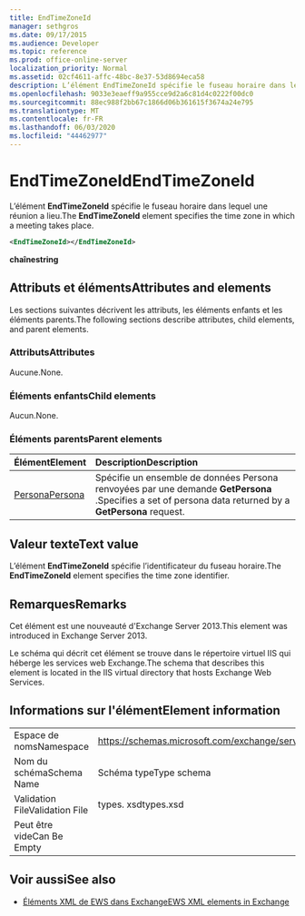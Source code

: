 ```yaml
---
title: EndTimeZoneId
manager: sethgros
ms.date: 09/17/2015
ms.audience: Developer
ms.topic: reference
ms.prod: office-online-server
localization_priority: Normal
ms.assetid: 02cf4611-affc-48bc-8e37-53d8694eca58
description: L’élément EndTimeZoneId spécifie le fuseau horaire dans lequel une réunion a lieu.
ms.openlocfilehash: 9033e3eaeff9a955cce9d2a6c81d4c0222f00dc0
ms.sourcegitcommit: 88ec988f2bb67c1866d06b361615f3674a24e795
ms.translationtype: MT
ms.contentlocale: fr-FR
ms.lasthandoff: 06/03/2020
ms.locfileid: "44462977"
---
```

# <a name="endtimezoneid"></a><span data-ttu-id="e946e-103">EndTimeZoneId</span><span class="sxs-lookup"><span data-stu-id="e946e-103">EndTimeZoneId</span></span>

<span data-ttu-id="e946e-104">L’élément **EndTimeZoneId** spécifie le fuseau horaire dans lequel une réunion a lieu.</span><span class="sxs-lookup"><span data-stu-id="e946e-104">The **EndTimeZoneId** element specifies the time zone in which a meeting takes place.</span></span> 
  
```XML
<EndTimeZoneId></EndTimeZoneId>
```

 <span data-ttu-id="e946e-105">**chaîne**</span><span class="sxs-lookup"><span data-stu-id="e946e-105">**string**</span></span>
## <a name="attributes-and-elements"></a><span data-ttu-id="e946e-106">Attributs et éléments</span><span class="sxs-lookup"><span data-stu-id="e946e-106">Attributes and elements</span></span>

<span data-ttu-id="e946e-107">Les sections suivantes décrivent les attributs, les éléments enfants et les éléments parents.</span><span class="sxs-lookup"><span data-stu-id="e946e-107">The following sections describe attributes, child elements, and parent elements.</span></span>
  
### <a name="attributes"></a><span data-ttu-id="e946e-108">Attributs</span><span class="sxs-lookup"><span data-stu-id="e946e-108">Attributes</span></span>

<span data-ttu-id="e946e-109">Aucune.</span><span class="sxs-lookup"><span data-stu-id="e946e-109">None.</span></span>
  
### <a name="child-elements"></a><span data-ttu-id="e946e-110">Éléments enfants</span><span class="sxs-lookup"><span data-stu-id="e946e-110">Child elements</span></span>

<span data-ttu-id="e946e-111">Aucun.</span><span class="sxs-lookup"><span data-stu-id="e946e-111">None.</span></span>
  
### <a name="parent-elements"></a><span data-ttu-id="e946e-112">Éléments parents</span><span class="sxs-lookup"><span data-stu-id="e946e-112">Parent elements</span></span>

|<span data-ttu-id="e946e-113">**Élément**</span><span class="sxs-lookup"><span data-stu-id="e946e-113">**Element**</span></span>|<span data-ttu-id="e946e-114">**Description**</span><span class="sxs-lookup"><span data-stu-id="e946e-114">**Description**</span></span>|
|:-----|:-----|
|[<span data-ttu-id="e946e-115">Persona</span><span class="sxs-lookup"><span data-stu-id="e946e-115">Persona</span></span>](persona.md) <br/> |<span data-ttu-id="e946e-116">Spécifie un ensemble de données Persona renvoyées par une demande **GetPersona** .</span><span class="sxs-lookup"><span data-stu-id="e946e-116">Specifies a set of persona data returned by a **GetPersona** request.</span></span>  <br/> |
   
## <a name="text-value"></a><span data-ttu-id="e946e-117">Valeur texte</span><span class="sxs-lookup"><span data-stu-id="e946e-117">Text value</span></span>

<span data-ttu-id="e946e-118">L’élément **EndTimeZoneId** spécifie l’identificateur du fuseau horaire.</span><span class="sxs-lookup"><span data-stu-id="e946e-118">The **EndTimeZoneId** element specifies the time zone identifier.</span></span> 
  
## <a name="remarks"></a><span data-ttu-id="e946e-119">Remarques</span><span class="sxs-lookup"><span data-stu-id="e946e-119">Remarks</span></span>

<span data-ttu-id="e946e-120">Cet élément est une nouveauté d'Exchange Server 2013.</span><span class="sxs-lookup"><span data-stu-id="e946e-120">This element was introduced in Exchange Server 2013.</span></span>
  
<span data-ttu-id="e946e-121">Le schéma qui décrit cet élément se trouve dans le répertoire virtuel IIS qui héberge les services web Exchange.</span><span class="sxs-lookup"><span data-stu-id="e946e-121">The schema that describes this element is located in the IIS virtual directory that hosts Exchange Web Services.</span></span>
  
## <a name="element-information"></a><span data-ttu-id="e946e-122">Informations sur l'élément</span><span class="sxs-lookup"><span data-stu-id="e946e-122">Element information</span></span>

|||
|:-----|:-----|
|<span data-ttu-id="e946e-123">Espace de noms</span><span class="sxs-lookup"><span data-stu-id="e946e-123">Namespace</span></span>  <br/> |https://schemas.microsoft.com/exchange/services/2006/types  <br/> |
|<span data-ttu-id="e946e-124">Nom du schéma</span><span class="sxs-lookup"><span data-stu-id="e946e-124">Schema Name</span></span>  <br/> |<span data-ttu-id="e946e-125">Schéma type</span><span class="sxs-lookup"><span data-stu-id="e946e-125">Type schema</span></span>  <br/> |
|<span data-ttu-id="e946e-126">Validation File</span><span class="sxs-lookup"><span data-stu-id="e946e-126">Validation File</span></span>  <br/> |<span data-ttu-id="e946e-127">types. xsd</span><span class="sxs-lookup"><span data-stu-id="e946e-127">types.xsd</span></span>  <br/> |
|<span data-ttu-id="e946e-128">Peut être vide</span><span class="sxs-lookup"><span data-stu-id="e946e-128">Can Be Empty</span></span>  <br/> ||
   
## <a name="see-also"></a><span data-ttu-id="e946e-129">Voir aussi</span><span class="sxs-lookup"><span data-stu-id="e946e-129">See also</span></span>



- [<span data-ttu-id="e946e-130">Éléments XML de EWS dans Exchange</span><span class="sxs-lookup"><span data-stu-id="e946e-130">EWS XML elements in Exchange</span></span>](ews-xml-elements-in-exchange.md)

